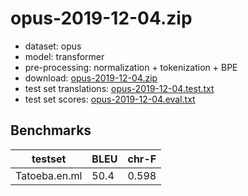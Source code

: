 # opus-2019-12-04.zip

* dataset: opus
* model: transformer
* pre-processing: normalization + tokenization + BPE
* download: [opus-2019-12-04.zip](https://object.pouta.csc.fi/OPUS-MT-models/en-ml/opus-2019-12-04.zip)
* test set translations: [opus-2019-12-04.test.txt](https://object.pouta.csc.fi/OPUS-MT-models/en-ml/opus-2019-12-04.test.txt)
* test set scores: [opus-2019-12-04.eval.txt](https://object.pouta.csc.fi/OPUS-MT-models/en-ml/opus-2019-12-04.eval.txt)

## Benchmarks

| testset               | BLEU  | chr-F |
|-----------------------|-------|-------|
| Tatoeba.en.ml 	| 50.4 	| 0.598 |

